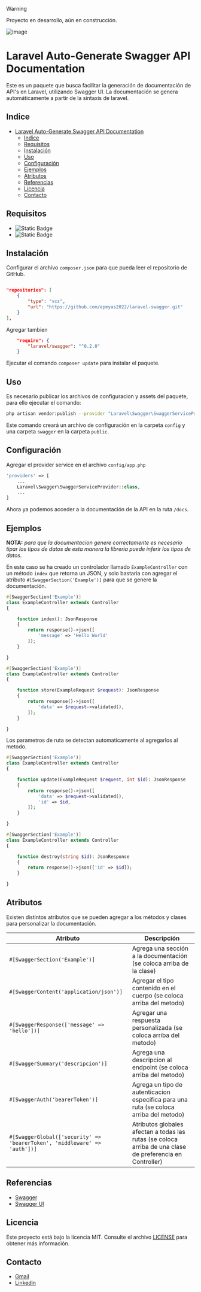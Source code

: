 
> [!WARNING]  
> Proyecto en desarrollo, aún en construcción.

![image](https://miro.medium.com/v2/resize:fit:818/1*zc-LgogGtr7fFHF9e1M8wA.png)

# Laravel Auto-Generate Swagger API Documentation

Este es un paquete que busca facilitar la generación de documentación de API's en Laravel, utilizando Swagger UI.
La documentación se genera automáticamente a partir de la sintaxis de laravel.

## Indice

- [Laravel Auto-Generate Swagger API Documentation](#laravel-auto-generate-swagger-api-documentation)
  - [Indice](#indice)
  - [Requisitos](#requisitos)
  - [Instalación](#instalación)
  - [Uso](#uso)
  - [Configuración](#configuración)
  - [Ejemplos](#ejemplos)
  - [Atributos](#atributos)
  - [Referencias](#referencias)
  - [Licencia](#licencia)
  - [Contacto](#contacto)

## Requisitos

- ![Static Badge](https://img.shields.io/badge/PHP-^8.0-blue?logo=php)
- ![Static Badge](https://img.shields.io/badge/Laravel-^9.0-red?logo=laravel)

## Instalación

Configurar el archivo `composer.json` para que pueda leer el repositorio de GitHub.

```json

"repositories": [
    {
        "type": "vcs",
        "url": "https://github.com/epmyas2022/laravel-swagger.git"
    }
],
```

Agregar tambien

```json
    "require": {
        "laravel/swagger": "^0.2.0"
    }
```

Ejecutar el comando `composer update` para instalar el paquete.

## Uso

Es necesario publicar los archivos de configuracion y assets del paquete, para ello ejecutar el comando:

```bash
php artisan vendor:publish --provider "Laravel\Swagger\SwaggerServiceProvider"
```

Este comando creará un archivo de configuración en la carpeta `config` y una carpeta `swagger` en la carpeta `public`.

## Configuración

Agregar el provider service en el archivo `config/app.php`

```php
'providers' => [
    ...
    Laravel\Swagger\SwaggerServiceProvider::class,
    ...
]
```

Ahora ya podemos acceder a la documentación de la API en la ruta `/docs`.

## Ejemplos

**NOTA:** *para que la documentacion genere correctamente es necesario tipar los tipos de datos de esta manera la libreria puede inferir los tipos de datos.*

En este caso se ha creado un controlador llamado `ExampleController` con un método `index` que retorna un JSON,
y solo bastaria con agregar el atributo `#[SwaggerSection('Example')]` para que se genere la documentación.

```php
#[SwaggerSection('Example')]
class ExampleController extends Controller
{

    function index(): JsonResponse
    {
        return response()->json([
            'message' => 'Hello World'
        ]);
    }

}
```

```php
#[SwaggerSection('Example')]
class ExampleController extends Controller
{

    function store(ExampleRequest $request): JsonResponse
    {
        return response()->json([
            'data' => $request->validated(),
        ]);
    }

}

```

Los parametros de ruta se detectan automaticamente al agregarlos al metodo.

```php
#[SwaggerSection('Example')]
class ExampleController extends Controller
{

    function update(ExampleRequest $request, int $id): JsonResponse
    {
        return response()->json([
            'data' => $request->validated(),
            'id' => $id,
        ]);
    }

}   
```

```php
#[SwaggerSection('Example')]
class ExampleController extends Controller
{

    function destroy(string $id): JsonResponse
    {
        return response()->json(['id' => $id]);
    }

}
```

## Atributos

Existen distintos atributos que se pueden agregar a los métodos y clases para personalizar la documentación.

| Atributo | Descripción |
| --- | --- |
| `#[SwaggerSection('Example')]` | Agrega una sección a la documentación (se coloca arriba de la clase) |
| `#[SwaggerContent('application/json')]` | Agregar el tipo contenido en el cuerpo (se coloca arriba del metodo)|
| `#[SwaggerResponse(['message' => 'hello'])]` | Agregar una respuesta personalizada (se coloca arriba del metodo)|
| `#[SwaggerSummary('descripcion')]` | Agrega una descripcion al endpoint (se coloca arriba del metodo)|
| `#[SwaggerAuth('bearerToken')]` | Agrega un tipo de autenticacion especifica para una ruta (se coloca arriba del metodo)|
| `#[SwaggerGlobal(['security' => 'bearerToken', 'middleware' => 'auth'])]` | Atributos globales afectan a todas las rutas (se coloca arriba de una clase de preferencia en Controller)|

## Referencias

- [Swagger](https://swagger.io/)
- [Swagger UI](https://swagger.io/tools/swagger-ui/)

## Licencia

Este proyecto está bajo la licencia MIT. Consulte el archivo [LICENSE](LICENSE) para obtener más información.

## Contacto

- [Gmail](mailto:castillo20182017@gmail.com)
- [Linkedin](https://www.linkedin.com/in/isaac-castillo-b4a213225/)
